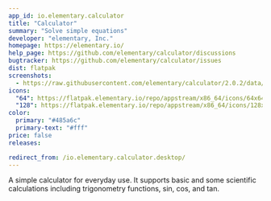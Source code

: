 ```yaml
---
app_id: io.elementary.calculator
title: "Calculator"
summary: "Solve simple equations"
developer: "elementary, Inc."
homepage: https://elementary.io/
help_page: https://github.com/elementary/calculator/discussions
bugtracker: https://github.com/elementary/calculator/issues
dist: flatpak
screenshots:
  - https://raw.githubusercontent.com/elementary/calculator/2.0.2/data/screenshot@2x.png
icons:
  "64": https://flatpak.elementary.io/repo/appstream/x86_64/icons/64x64/io.elementary.calculator.png
  "128": https://flatpak.elementary.io/repo/appstream/x86_64/icons/128x128/io.elementary.calculator.png
color:
  primary: "#485a6c"
  primary-text: "#fff"
price: false
releases:

redirect_from: /io.elementary.calculator.desktop/
---
```


<p>A simple calculator for everyday use. It supports basic and some scientific calculations including trigonometry functions, sin, cos, and tan.</p>